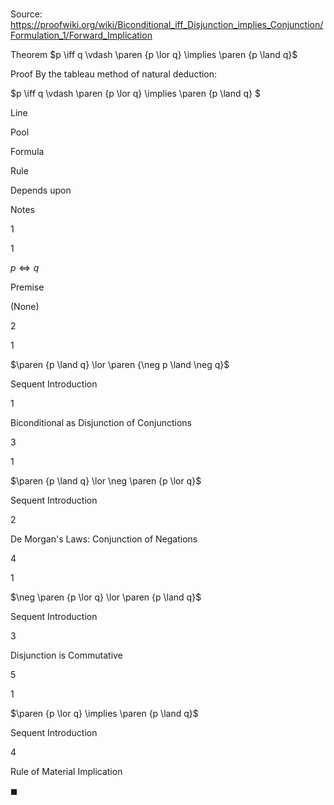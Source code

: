 # 

Source: https://proofwiki.org/wiki/Biconditional_iff_Disjunction_implies_Conjunction/Formulation_1/Forward_Implication

Theorem
$p \iff q \vdash \paren {p \lor q} \implies \paren {p \land q}$


Proof
By the tableau method of natural deduction:


$p \iff q \vdash \paren {p \lor q} \implies \paren {p \land q} $


Line


Pool

Formula

Rule

Depends upon

Notes


1


1

$p \iff q$

Premise

(None)




2


1

$\paren {p \land q} \lor \paren {\neg p \land \neg q}$

Sequent Introduction

1

Biconditional as Disjunction of Conjunctions


3


1

$\paren {p \land q} \lor \neg \paren {p \lor q}$

Sequent Introduction

2

De Morgan's Laws: Conjunction of Negations


4


1

$\neg \paren {p \lor q} \lor \paren {p \land q}$

Sequent Introduction

3

Disjunction is Commutative


5


1

$\paren {p \lor q} \implies \paren {p \land q}$

Sequent Introduction

4

Rule of Material Implication

$\blacksquare$





